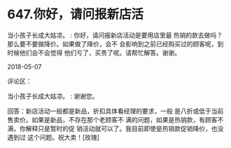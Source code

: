 # 647.你好，请问报新店活

当小孩子长成大姑凉。 : 你好，请问报新店活动是要用店里最 热销的款去做吗？那么要不要做降价。如果做了降价，会不 会影响到之前已经购买过的顾客呢，到时候他们会不会觉得 他们亏了，买贵了呢。请帮忙解答。谢谢。

2018-05-07

评论区：

当小孩子长成大姑凉。 : 谢谢您。

回答：新店活动一般都是新品，折扣具体看经理的要求，一般 是八折或低于当前售卖价。如果是新品，不存在那个老顾客不 满的问题，如果是热销款，有顾客不满，你解释只是暂时的促 销活动就可以了。我目前即使是热销款促销降价，也没遇到过 这个问题。祝大卖！[玫瑰]